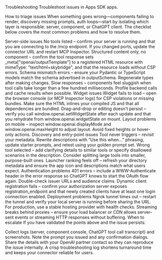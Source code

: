 Troubleshooting
Troubleshoot issues in Apps SDK apps.

How to triage issues
When something goes wrong—components failing to render, discovery missing prompts, auth loops—start by isolating which layer is responsible: server, component, or ChatGPT client. The checklist below covers the most common problems and how to resolve them.

Server-side issues
No tools listed – confirm your server is running and that you are connecting to the /mcp endpoint. If you changed ports, update the connector URL and restart MCP Inspector.
Structured content only, no component – confirm the tool response sets \_meta["openai/outputTemplate"] to a registered HTML resource with mimeType: "text/html+skybridge", and that the resource loads without CSP errors.
Schema mismatch errors – ensure your Pydantic or TypeScript models match the schema advertised in outputSchema. Regenerate types after making changes.
Slow responses – components feel sluggish when tool calls take longer than a few hundred milliseconds. Profile backend calls and cache results when possible.
Widget issues
Widget fails to load – open the browser console (or MCP Inspector logs) for CSP violations or missing bundles. Make sure the HTML inlines your compiled JS and that all dependencies are bundled.
Drag-and-drop or editing doesn’t persist – verify you call window.openai.setWidgetState after each update and that you rehydrate from window.openai.widgetState on mount.
Layout problems on mobile – inspect window.openai.displayMode and window.openai.maxHeight to adjust layout. Avoid fixed heights or hover-only actions.
Discovery and entry-point issues
Tool never triggers – revisit your metadata. Rewrite descriptions with “Use this when…” phrasing, update starter prompts, and retest using your golden prompt set.
Wrong tool selected – add clarifying details to similar tools or specify disallowed scenarios in the description. Consider splitting large tools into smaller, purpose-built ones.
Launcher ranking feels off – refresh your directory metadata and ensure the app icon and descriptions match what users expect.
Authentication problems
401 errors – include a WWW-Authenticate header in the error response so ChatGPT knows to start the OAuth flow again. Double-check issuer URLs and audience claims.
Dynamic client registration fails – confirm your authorization server exposes registration_endpoint and that newly created clients have at least one login connection enabled.
Deployment problems
Ngrok tunnel times out – restart the tunnel and verify your local server is running before sharing the URL. For production, use a stable hosting provider with health checks.
Streaming breaks behind proxies – ensure your load balancer or CDN allows server-sent events or streaming HTTP responses without buffering.
When to escalate
If you have validated the points above and the issue persists:

Collect logs (server, component console, ChatGPT tool call transcript) and screenshots.
Note the prompt you issued and any confirmation dialogs.
Share the details with your OpenAI partner contact so they can reproduce the issue internally.
A crisp troubleshooting log shortens turnaround time and keeps your connector reliable for users.
